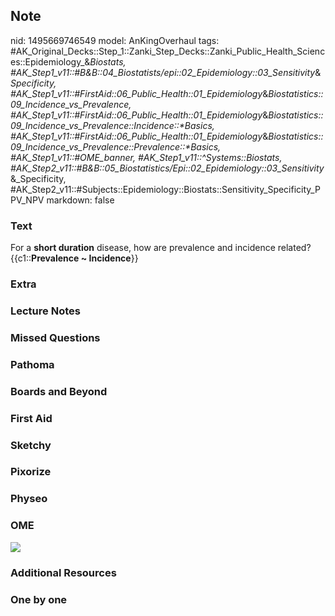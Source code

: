 ## Note
nid: 1495669746549
model: AnKingOverhaul
tags: #AK_Original_Decks::Step_1::Zanki_Step_Decks::Zanki_Public_Health_Sciences::Epidemiology_&_Biostats, #AK_Step1_v11::#B&B::04_Biostatists/epi::02_Epidemiology::03_Sensitivity_&_Specificity, #AK_Step1_v11::#FirstAid::06_Public_Health::01_Epidemiology_&_Biostatistics::09_Incidence_vs_Prevalence, #AK_Step1_v11::#FirstAid::06_Public_Health::01_Epidemiology_&_Biostatistics::09_Incidence_vs_Prevalence::Incidence::*Basics, #AK_Step1_v11::#FirstAid::06_Public_Health::01_Epidemiology_&_Biostatistics::09_Incidence_vs_Prevalence::Prevalence::*Basics, #AK_Step1_v11::#OME_banner, #AK_Step1_v11::^Systems::Biostats, #AK_Step2_v11::#B&B::05_Biostatistics/Epi::02_Epidemiology::03_Sensitivity_&_Specificity, #AK_Step2_v11::#Subjects::Epidemiology::Biostats::Sensitivity_Specificity_PPV_NPV
markdown: false

### Text
For a <b>short duration</b> disease, how are prevalence and
incidence related? {{c1::<b>Prevalence ~ Incidence</b>}}

### Extra


### Lecture Notes


### Missed Questions


### Pathoma


### Boards and Beyond


### First Aid


### Sketchy


### Pixorize


### Physeo


### OME
<div class="ome-widget">
  <a href="https://onlinemeded.org?ref=anki"><img src=
  "_OME_AnkiFlashcards_General_4.png"></a>
</div>

### Additional Resources


### One by one

